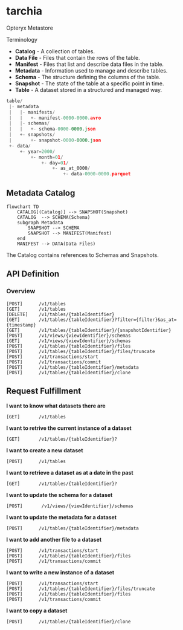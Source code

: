 # tarchia
Opteryx Metastore

Terminology

- **Catalog** - A collection of tables.
- **Data File** - Files that contain the rows of the table.
- **Manifest** - Files that list and describe data files in the table.
- **Metadata** - Information used to manage and describe tables.
- **Schema** - The structure defining the columns of the table.
- **Snapshot** - The state of the table at a specific point in time.
- **Table** - A dataset stored in a structured and managed way.


~~~python
table/
 |- metadata
 |   |- manifests/
 |   |   +- manifest-0000-0000.avro
 |   |- schemas/
 |   |   +- schema-0000-0000.json
 |   +- snapshots/
 |       +- snapshot-0000-0000.json
 +- data/
     +- year=2000/
         +- month=01/
             +- day=01/
                 +- as_at_0000/
                     +- data-0000-0000.parquet
~~~

## Metadata Catalog

~~~mermaid
flowchart TD
    CATALOG[(Catalog)] --> SNAPSHOT(Snapshot)
    CATALOG  --> SCHEMA(Schema)
    subgraph Metadata 
        SNAPSHOT --> SCHEMA
        SNAPSHOT --> MANIFEST(Manifest)
    end
    MANIFEST --> DATA(Data Files)
~~~

The Catalog contains references to Schemas and Snapshots. 


## API Definition

### Overview

    [POST]      /v1/tables
    [GET]       /v1/tables
    [DELETE]    /v1/tables/{tableIdentifier}
    [GET]       /v1/tables/{tableIdentifier}?filter={filter}&as_at={timestamp}
    [GET]       /v1/tables/{tableIdentifier}/{snapshotIdentifier}
    [POST]      /v1/views/{viewIdentifier}/schemas
    [GET]       /v1/views/{viewIdentifier}/schemas
    [POST]      /v1/tables/{tableIdentifier}/files
    [POST]      /v1/tables/{tableIdentifier}/files/truncate
    [POST]      /v1/transactions/start
    [POST]      /v1/transactions/commit
    [POST]      /v1/tables/{tableIdentifier}/metadata
    [POST]      /v1/tables/{tableIdentifier}/clone

<!---
    [POST]      /v1/tables/{tableIdentifier}/permissions
    [GET]       /v1/tables/{tableIdentifier}/permissions/check
    [POST]      /v1/tables/{tableIdentifier}/maintenance/compact
    [POST]      /v1/tables/{tableIdentifier}/maintenance/refresh_metadata

    [POST]      /v1/views
    [GET]       /v1/views
    [GET]       /v1/views/{viewIdentifier}
    [DELETE]    /v1/views/{viewIdentifier}
    [GET]       /v1/views/{viewIdentifier}/metadata
    [POST]      /v1/views/{viewIdentifier}/metadata

    [GET]       /v1/search?query=searchTerm

    [POST]      /v1/tables/{tableIdentifier}/quality-rules
    [GET]       /v1/tables/{tableIdentifier}/quality-rules
    [DELETE]    /v1/tables/{tableIdentifier}/quality-rules/{ruleIdentifier}
    [POST]      /v1/tables/{tableIdentifier}/quality-rules/{ruleIdentifier}/validate

    [GET]       /v1/tables/{tableIdentifier}/lineage
    [GET]       /v1/tables/{tableIdentifier}/audit-logs
    [GET]       /v1/views/{viewIdentifier}/audit-logs

    [POST]      /v1/tables/{tableIdentifier}/triggers
    [GET]       /v1/tables/{tableIdentifier}/triggers
    [DELETE]    /v1/tables/{tableIdentifier}/triggers/{triggerIdentifier}

    INDEX APIs
--->

## Request Fulfillment

**I want to know what datasets there are**

    [GET]       /v1/tables

**I want to retrive the current instance of a dataset**

    [GET]       /v1/tables/{tableIdentifier}?

**I want to create a new dataset**

    [POST]      /v1/tables

**I want to retrieve a dataset as at a date in the past**

    [GET]       /v1/tables/{tableIdentifier}?

**I want to update the schema for a dataset**

    [POST]       /v1/views/{viewIdentifier}/schemas

**I want to update the metadata for a dataset**

    [POST]      /v1/tables/{tableIdentifier}/metadata

**I want to add another file to a dataset**

    [POST]      /v1/transactions/start
    [POST]      /v1/tables/{tableIdentifier}/files
    [POST]      /v1/transactions/commit

**I want to write a new instance of a dataset**

    [POST]      /v1/transactions/start
    [POST]      /v1/tables/{tableIdentifier}/files/truncate
    [POST]      /v1/tables/{tableIdentifier}/files
    [POST]      /v1/transactions/commit

**I want to copy a dataset**

    [POST]      /v1/tables/{tableIdentifier}/clone
